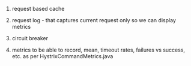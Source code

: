 1. request based cache
2. request log - that captures current request only so we can display metrics

3. circuit breaker
4. metrics to be able to record, mean, timeout rates, failures vs success, etc. as per HystrixCommandMetrics.java
